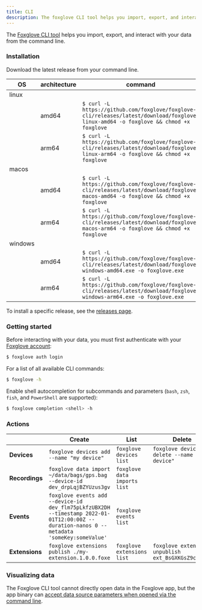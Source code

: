 ```yaml
---
title: CLI
description: The foxglove CLI tool helps you import, export, and interact with your data from the command line.
---
```


The [Foxglove CLI tool](https://github.com/foxglove/foxglove-cli) helps you import, export, and interact with your data from the command line.

### Installation

Download the latest release from your command line.

| OS      | architecture | command                                                                                                                             |
| ------- | ------------ | ----------------------------------------------------------------------------------------------------------------------------------- |
| linux   |
|         | amd64        | `$ curl -L https://github.com/foxglove/foxglove-cli/releases/latest/download/foxglove-linux-amd64 -o foxglove && chmod +x foxglove` |
|         | arm64        | `$ curl -L https://github.com/foxglove/foxglove-cli/releases/latest/download/foxglove-linux-arm64 -o foxglove && chmod +x foxglove` |
| macos   |
|         | amd64        | `$ curl -L https://github.com/foxglove/foxglove-cli/releases/latest/download/foxglove-macos-amd64 -o foxglove && chmod +x foxglove` |
|         | arm64        | `$ curl -L https://github.com/foxglove/foxglove-cli/releases/latest/download/foxglove-macos-arm64 -o foxglove && chmod +x foxglove` |
| windows |
|         | amd64        | `$ curl -L https://github.com/foxglove/foxglove-cli/releases/latest/download/foxglove-windows-amd64.exe -o foxglove.exe`            |
|         | arm64        | `$ curl -L https://github.com/foxglove/foxglove-cli/releases/latest/download/foxglove-windows-arm64.exe -o foxglove.exe`            |

To install a specific release, see the [releases page](https://github.com/foxglove/foxglove-cli/releases).

### Getting started

Before interacting with your data, you must first authenticate with your [Foxglove account](https://app.foxglove.dev/signup):

```bash
$ foxglove auth login
```

For a list of all available CLI commands:

```bash
$ foxglove -h
```

Enable shell autocompletion for subcommands and parameters (`bash`, `zsh`, `fish`, and `PowerShell` are supported):

```bash
$ foxglove completion <shell> -h
```

### Actions

|                | Create                                                                                                                                    | List                         | Delete                                              |
| -------------- | ----------------------------------------------------------------------------------------------------------------------------------------- | ---------------------------- | --------------------------------------------------- |
| **Devices**    | `foxglove devices add --name "my device"`                                                                                                 | `foxglove devices list`      | `foxglove devices delete --name "my device"`        |
| **Recordings** | `foxglove data import ~/data/bags/gps.bag --device-id dev_drpLqjBZYUzus3gv`                                                               | `foxglove data imports list` |                                                     |
| **Events**     | `foxglove events add --device-id dev_flm75pLkfzUBX2DH --timestamp 2022-01-01T12:00:00Z --duration-nanos 0 --metadata 'someKey:someValue'` | `foxglove events list`       |                                                     |
| **Extensions** | `foxglove extensions publish ./my-extension.1.0.0.foxe`                                                                                   | `foxglove extensions list`   | `foxglove extensions unpublish ext_BsGXKGsZ9c4WQF1` |

### Visualizing data

The Foxglove CLI tool cannot directly open data in the Foxglove app, but the app binary can [accept data source parameters when opened via the command line](/docs/visualization/shareable-links#opening-via-command-line).
